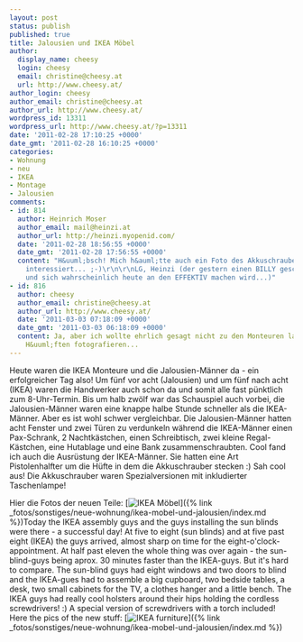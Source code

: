 ```yaml
---
layout: post
status: publish
published: true
title: Jalousien und IKEA Möbel
author:
  display_name: cheesy
  login: cheesy
  email: christine@cheesy.at
  url: http://www.cheesy.at/
author_login: cheesy
author_email: christine@cheesy.at
author_url: http://www.cheesy.at/
wordpress_id: 13311
wordpress_url: http://www.cheesy.at/?p=13311
date: '2011-02-28 17:10:25 +0000'
date_gmt: '2011-02-28 16:10:25 +0000'
categories:
- Wohnung
- neu
- IKEA
- Montage
- Jalousien
comments:
- id: 814
  author: Heinrich Moser
  author_email: mail@heinzi.at
  author_url: http://heinzi.myopenid.com/
  date: '2011-02-28 18:56:55 +0000'
  date_gmt: '2011-02-28 17:56:55 +0000'
  content: "H&uuml;bsch! Mich h&auml;tte auch ein Foto des Akkuschrauber-Halfters
    interessiert... ;-)\r\n\r\nLG, Heinzi (der gestern einen BILLY geschraubt hat
    und sich wahrscheinlich heute an den EFFEKTIV machen wird...)"
- id: 816
  author: cheesy
  author_email: christine@cheesy.at
  author_url: http://www.cheesy.at/
  date: '2011-03-03 07:18:09 +0000'
  date_gmt: '2011-03-03 06:18:09 +0000'
  content: Ja, aber ich wollte ehrlich gesagt nicht zu den Monteuren laufen und ihre
    H&uuml;ften fotografieren...
---
```

<!--:de-->Heute waren die IKEA Monteure und die Jalousien-Männer da - ein erfolgreicher Tag also! Um fünf vor acht (Jalousien) und um fünf nach acht (IKEA) waren die Handwerker auch schon da und somit alle fast pünktlich zum 8-Uhr-Termin. Bis um halb zwölf war das Schauspiel auch vorbei, die Jalousien-Männer waren eine knappe halbe Stunde schneller als die IKEA-Männer. Aber es ist wohl schwer vergleichbar. Die Jalousien-Männer hatten acht Fenster und zwei Türen zu verdunkeln während die IKEA-Männer einen Pax-Schrank, 2 Nachtkästchen, einen Schreibtisch, zwei kleine Regal-Kästchen, eine Hutablage und eine Bank zusammenschraubten. Cool fand ich auch die Ausrüstung der IKEA-Männer. Sie hatten eine Art Pistolenhalfter um die Hüfte in dem die Akkuschrauber stecken :) Sah cool aus! Die Akkuschrauber waren Spezialversionen mit inkludierter Taschenlampe!
Hier die Fotos der neuen Teile:
[![](http://www.cheesy.at/wp-content/uploads/IKEA-Möbel_tn.jpg "IKEA Möbel")]({% link _fotos/sonstiges/neue-wohnung/ikea-mobel-und-jalousien/index.md %})<!--:--><!--:en-->Today the IKEA assembly guys and the guys installing the sun blinds were there - a successful day! At five to eight (sun blinds) and at five past eight (IKEA) the guys arrived, almost sharp on time for the eight-o'clock-appointment. At half past eleven the whole thing was over again - the sun-blind-guys being aprox. 30 minutes faster than the IKEA-guys. But it's hard to compare. The sun-blind guys had eight windows and two doors to blind and the IKEA-gues had to assemble a big cupboard, two bedside tables, a desk, two small cabinets for the TV, a clothes hanger and a little bench. The IKEA guys had really cool holsters around their hips holding the cordless screwdrivers! :) A special version of screwdrivers with a torch included!
Here the pics of the new stuff:
[![](http://www.cheesy.at/wp-content/uploads/IKEA-Möbel_tn.jpg "IKEA furniture")]({% link _fotos/sonstiges/neue-wohnung/ikea-mobel-und-jalousien/index.md %})<!--:-->
